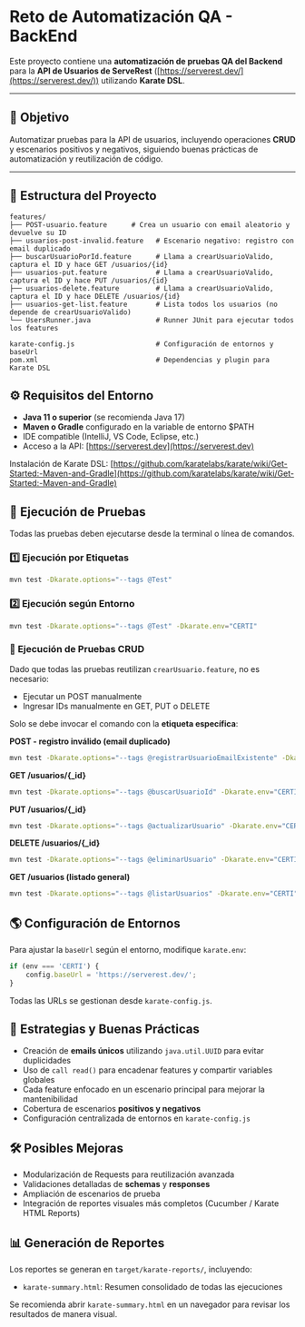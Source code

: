 # Reto de Automatización QA - BackEnd

Este proyecto contiene una **automatización de pruebas QA del Backend** para la **API de Usuarios de ServeRest** ([https://serverest.dev/](https://serverest.dev/)) utilizando **Karate DSL**.

---

## 🎯 Objetivo

Automatizar pruebas para la API de usuarios, incluyendo operaciones **CRUD** y escenarios positivos y negativos, siguiendo buenas prácticas de automatización y reutilización de código.

---

## 📁 Estructura del Proyecto

```
features/
├── POST-usuario.feature      # Crea un usuario con email aleatorio y devuelve su ID
├── usuarios-post-invalid.feature   # Escenario negativo: registro con email duplicado
├── buscarUsuarioPorId.feature      # Llama a crearUsuarioValido, captura el ID y hace GET /usuarios/{id}
├── usuarios-put.feature            # Llama a crearUsuarioValido, captura el ID y hace PUT /usuarios/{id}
├── usuarios-delete.feature         # Llama a crearUsuarioValido, captura el ID y hace DELETE /usuarios/{id}
├── usuarios-get-list.feature       # Lista todos los usuarios (no depende de crearUsuarioValido)
└── UsersRunner.java                # Runner JUnit para ejecutar todos los features

karate-config.js                    # Configuración de entornos y baseUrl
pom.xml                             # Dependencias y plugin para Karate DSL
```
## ⚙️ Requisitos del Entorno

* **Java 11 o superior** (se recomienda Java 17)
* **Maven o Gradle** configurado en la variable de entorno \$PATH
* IDE compatible (IntelliJ, VS Code, Eclipse, etc.)
* Acceso a la API: [https://serverest.dev](https://serverest.dev)

Instalación de Karate DSL:
[https://github.com/karatelabs/karate/wiki/Get-Started:-Maven-and-Gradle](https://github.com/karatelabs/karate/wiki/Get-Started:-Maven-and-Gradle)

## 🧪 Ejecución de Pruebas

Todas las pruebas deben ejecutarse desde la terminal o línea de comandos.

### 1️⃣ Ejecución por Etiquetas

```bash
mvn test -Dkarate.options="--tags @Test"
```

### 2️⃣ Ejecución según Entorno

```bash
mvn test -Dkarate.options="--tags @Test" -Dkarate.env="CERTI"
```

### 🧪 Ejecución de Pruebas CRUD

Dado que todas las pruebas reutilizan `crearUsuario.feature`, no es necesario:

* Ejecutar un POST manualmente
* Ingresar IDs manualmente en GET, PUT o DELETE

Solo se debe invocar el comando con la **etiqueta específica**:

**POST - registro inválido (email duplicado)**

```bash
mvn test -Dkarate.options="--tags @registrarUsuarioEmailExistente" -Dkarate.env="CERTI"
```

**GET /usuarios/{\_id}**

```bash
mvn test -Dkarate.options="--tags @buscarUsuarioId" -Dkarate.env="CERTI"
```

**PUT /usuarios/{\_id}**

```bash
mvn test -Dkarate.options="--tags @actualizarUsuario" -Dkarate.env="CERTI"
```

**DELETE /usuarios/{\_id}**

```bash
mvn test -Dkarate.options="--tags @eliminarUsuario" -Dkarate.env="CERTI"
```

**GET /usuarios (listado general)**

```bash
mvn test -Dkarate.options="--tags @listarUsuarios" -Dkarate.env="CERTI"
```

## 🌎 Configuración de Entornos

Para ajustar la `baseUrl` según el entorno, modifique `karate.env`:

```javascript
if (env === 'CERTI') {
    config.baseUrl = 'https://serverest.dev/';
}
```

Todas las URLs se gestionan desde `karate-config.js`.

## 🎯 Estrategias y Buenas Prácticas

* Creación de **emails únicos** utilizando `java.util.UUID` para evitar duplicidades
* Uso de `call read()` para encadenar features y compartir variables globales
* Cada feature enfocado en un escenario principal para mejorar la mantenibilidad
* Cobertura de escenarios **positivos y negativos**
* Configuración centralizada de entornos en `karate-config.js`

## 🛠 Posibles Mejoras

* Modularización de Requests para reutilización avanzada
* Validaciones detalladas de **schemas** y **responses**
* Ampliación de escenarios de prueba
* Integración de reportes visuales más completos (Cucumber / Karate HTML Reports)

## 📊 Generación de Reportes

Los reportes se generan en `target/karate-reports/`, incluyendo:

* `karate-summary.html`: Resumen consolidado de todas las ejecuciones

Se recomienda abrir `karate-summary.html` en un navegador para revisar los resultados de manera visual.
